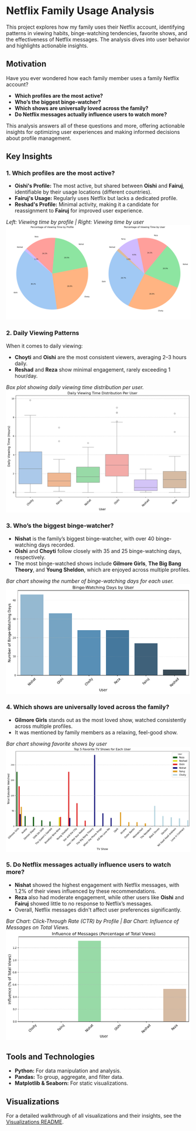 # Netflix Family Usage Analysis

This project explores how my family uses their Netflix account, identifying patterns in viewing habits, binge-watching tendencies, favorite shows, and the effectiveness of Netflix messages. The analysis dives into user behavior and highlights actionable insights.


## Motivation

Have you ever wondered how each family member uses a family Netflix account?  
- **Which profiles are the most active?**  
- **Who’s the biggest binge-watcher?**  
- **Which shows are universally loved across the family?**  
- **Do Netflix messages actually influence users to watch more?**  

This analysis answers all of these questions and more, offering actionable insights for optimizing user experiences and making informed decisions about profile management.


## Key Insights

### 1. Which profiles are the most active?  
- **Oishi's Profile:** The most active, but shared between **Oishi** and **Fairuj**, identifiable by their usage locations (different countries).  
- **Fairuj's Usage:** Regularly uses Netflix but lacks a dedicated profile.  
- **Reshad's Profile:** Minimal activity, making it a candidate for reassignment to **Fairuj** for improved user experience.  

_Left: Viewing time by profile | Right: Viewing time by user_  
![Viewing Time Pie Charts](visualization/viewing_time.png)


### 2. Daily Viewing Patterns  

When it comes to daily viewing:  
- **Choyti** and **Oishi** are the most consistent viewers, averaging 2–3 hours daily.  
- **Reshad** and **Reza** show minimal engagement, rarely exceeding 1 hour/day.  

_Box plot showing daily viewing time distribution per user._  
![Daily Viewing Box Plot](visualization/daily_viewing_time_distribution.png)


### 3. Who’s the biggest binge-watcher?  
- **Nishat** is the family’s biggest binge-watcher, with over 40 binge-watching days recorded.  
- **Oishi** and **Choyti** follow closely with 35 and 25 binge-watching days, respectively.  
- The most binge-watched shows include **Gilmore Girls**, **The Big Bang Theory**, and **Young Sheldon**, which are enjoyed across multiple profiles.  

_Bar chart showing the number of binge-watching days for each user._  
![Binge-Watching Days Bar Chart](visualization/binge_watching_days_by_user.png)


### 4. Which shows are universally loved across the family?  
- **Gilmore Girls** stands out as the most loved show, watched consistently across multiple profiles.  
- It was mentioned by family members as a relaxing, feel-good show.  

_Bar chart showing favorite shows by user_  
![Favourite Shows](visualization/top_5_favourite_shows_for_each_user.png)


### 5. Do Netflix messages actually influence users to watch more?  
- **Nishat** showed the highest engagement with Netflix messages, with 1.2% of their views influenced by these recommendations.  
- **Reza** also had moderate engagement, while other users like **Oishi** and **Fairuj** showed little to no response to Netflix’s messages.  
- Overall, Netflix messages didn't affect user preferences significantly.  

_Bar Chart: Click-Through Rate (CTR) by Profile | Bar Chart: Influence of Messages on Total Views._  
![Message Influence](visualization/influence_of_messages.png)


## Tools and Technologies

- **Python:** For data manipulation and analysis.  
- **Pandas:** To group, aggregate, and filter data.  
- **Matplotlib & Seaborn:** For static visualizations.

## Visualizations

For a detailed walkthrough of all visualizations and their insights, see the [Visualizations README](visualization/README.md).
